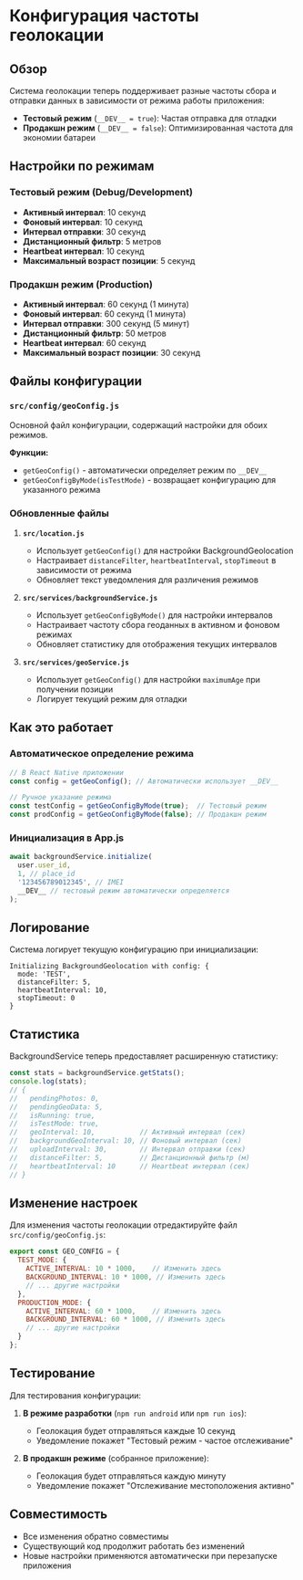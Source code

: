 # Конфигурация частоты геолокации

## Обзор

Система геолокации теперь поддерживает разные частоты сбора и отправки данных в зависимости от режима работы приложения:

- **Тестовый режим** (`__DEV__ = true`): Частая отправка для отладки
- **Продакшн режим** (`__DEV__ = false`): Оптимизированная частота для экономии батареи

## Настройки по режимам

### Тестовый режим (Debug/Development)
- **Активный интервал**: 10 секунд
- **Фоновый интервал**: 10 секунд  
- **Интервал отправки**: 30 секунд
- **Дистанционный фильтр**: 5 метров
- **Heartbeat интервал**: 10 секунд
- **Максимальный возраст позиции**: 5 секунд

### Продакшн режим (Production)
- **Активный интервал**: 60 секунд (1 минута)
- **Фоновый интервал**: 60 секунд (1 минута)
- **Интервал отправки**: 300 секунд (5 минут)
- **Дистанционный фильтр**: 50 метров
- **Heartbeat интервал**: 60 секунд
- **Максимальный возраст позиции**: 30 секунд

## Файлы конфигурации

### `src/config/geoConfig.js`
Основной файл конфигурации, содержащий настройки для обоих режимов.

**Функции:**
- `getGeoConfig()` - автоматически определяет режим по `__DEV__`
- `getGeoConfigByMode(isTestMode)` - возвращает конфигурацию для указанного режима

### Обновленные файлы

1. **`src/location.js`**
   - Использует `getGeoConfig()` для настройки BackgroundGeolocation
   - Настраивает `distanceFilter`, `heartbeatInterval`, `stopTimeout` в зависимости от режима
   - Обновляет текст уведомления для различения режимов

2. **`src/services/backgroundService.js`**
   - Использует `getGeoConfigByMode()` для настройки интервалов
   - Настраивает частоту сбора геоданных в активном и фоновом режимах
   - Обновляет статистику для отображения текущих интервалов

3. **`src/services/geoService.js`**
   - Использует `getGeoConfig()` для настройки `maximumAge` при получении позиции
   - Логирует текущий режим для отладки

## Как это работает

### Автоматическое определение режима
```javascript
// В React Native приложении
const config = getGeoConfig(); // Автоматически использует __DEV__

// Ручное указание режима
const testConfig = getGeoConfigByMode(true);  // Тестовый режим
const prodConfig = getGeoConfigByMode(false); // Продакшн режим
```

### Инициализация в App.js
```javascript
await backgroundService.initialize(
  user.user_id,
  1, // place_id
  '123456789012345', // IMEI
  __DEV__ // тестовый режим автоматически определяется
);
```

## Логирование

Система логирует текущую конфигурацию при инициализации:

```
Initializing BackgroundGeolocation with config: {
  mode: 'TEST',
  distanceFilter: 5,
  heartbeatInterval: 10,
  stopTimeout: 0
}
```

## Статистика

BackgroundService теперь предоставляет расширенную статистику:

```javascript
const stats = backgroundService.getStats();
console.log(stats);
// {
//   pendingPhotos: 0,
//   pendingGeoData: 5,
//   isRunning: true,
//   isTestMode: true,
//   geoInterval: 10,           // Активный интервал (сек)
//   backgroundGeoInterval: 10, // Фоновый интервал (сек)
//   uploadInterval: 30,        // Интервал отправки (сек)
//   distanceFilter: 5,         // Дистанционный фильтр (м)
//   heartbeatInterval: 10      // Heartbeat интервал (сек)
// }
```

## Изменение настроек

Для изменения частоты геолокации отредактируйте файл `src/config/geoConfig.js`:

```javascript
export const GEO_CONFIG = {
  TEST_MODE: {
    ACTIVE_INTERVAL: 10 * 1000,    // Изменить здесь
    BACKGROUND_INTERVAL: 10 * 1000, // Изменить здесь
    // ... другие настройки
  },
  PRODUCTION_MODE: {
    ACTIVE_INTERVAL: 60 * 1000,    // Изменить здесь
    BACKGROUND_INTERVAL: 60 * 1000, // Изменить здесь
    // ... другие настройки
  }
};
```

## Тестирование

Для тестирования конфигурации:

1. **В режиме разработки** (`npm run android` или `npm run ios`):
   - Геолокация будет отправляться каждые 10 секунд
   - Уведомление покажет "Тестовый режим - частое отслеживание"

2. **В продакшн режиме** (собранное приложение):
   - Геолокация будет отправляться каждую минуту
   - Уведомление покажет "Отслеживание местоположения активно"

## Совместимость

- Все изменения обратно совместимы
- Существующий код продолжит работать без изменений
- Новые настройки применяются автоматически при перезапуске приложения
